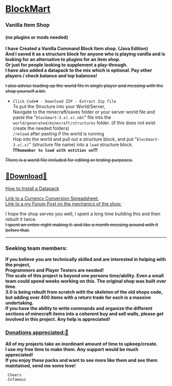     
# [BlockMart]()    
### Vanilla Item Shop   
#### (no plugins or mods needed)   
  __I have Created a Vanilla Command Block Item shop. (Java Edition)  
And I saved it as a structure block for anyone who is playing vanilla and is looking for an alternative to plugins for an item shop.  
Or just for people looking to supplement a play-through.  
I have also added a datapack to the mix which is optional.  Pay other players / check balance and top balances!__

~~I also advise loading up the world file in single player and messing with the shop yourself a bit.~~  

-    `Click Code▼ - Download ZIP - Extract Zip file`   
To put the Structure into your World/Server,  
Navigate to the minecraft/saves folder or your server world file and paste the "`blockmart-3.x(.x).nbt`" file into the  
`world/generated/minecraft/structures` folder. (if this does not exist create the needed folders)  
`/reload` after pasting if the world is running  
Hop into the world and pull out a structure block, and put "`blockmart-3.x(.x)`" (structure file name) into a `load` structure block.  
__!!!`Remember to load with entities on`!!!__  
  
~~There is a world file included for editing or testing purposes.~~  
  
## [🔗Download🔗](https://github.com/InfamousMusicify/BlockMart/archive/refs/heads/master.zip)  
[How to Install a Datapack](https://www.planetminecraft.com/blog/how-to-download-and-install-minecraft-data-packs/)   

[Link to a Currency Conversion Spreadsheet:](https://bit.ly/2ocNumG)  
[Link to a my Forum Post on the mechanics of the shop:](https://bit.ly/2orjBiE)  

I hope the shop serves you well, I spent a long time building this and then rebuilt it twice.  
~~I spent an entire night making it.  and like a month messing around with it before that.~~  
__________________________________________________________________________________________________________________________________________

### Seeking team members:
__If you believe you are technically skilled and are interested in helping with the project,  
Programmers and Player Testers are needed!  
The scale of this project is beyond one persons time/ability.  Even a small team could spend weeks working on this.  The original shop was built over time.  
3.0 is being rebuilt from scratch with the skeleton of the old shops code, but adding over 400 items with a return trade for each is a massive undertaking.   
If you have the ability to write commands and organize the different sections of minecraft items into a coherent buy and sell walls, please get involved in this project.  Any help is appreciated!__  

### [Donations appreciated:🔗](https://www.patreon.com/InfamousMusicify) 
__All of my projects take an inordinant amount of time to upkeep/create.  
I use my free time to make them.  Any support would be much appreciated!  
If you enjoy these packs and want to see more like them and see them maintained, send me some love!__  

     Cheers
    -Infamous
